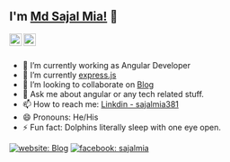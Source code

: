 ## I'm [Md Sajal Mia!](https://techincent.com/author/sajalmia/) 👋

<a href="https://www.linkedin.com/in/sajalmia381">
  <img align="left" alt="Hardik's Linkdein" width="22px" src="https://cdn.jsdelivr.net/npm/simple-icons@v3/icons/linkedin.svg" />
</a>
<a href="https://www.facebook.com/sajalmia381">
  <img align="left" alt="Hardik's Facebook" width="22px" src="https://cdn.jsdelivr.net/npm/simple-icons@v3/icons/facebook.svg" />
</a>
<br/>
<br/>

- 🔭 I’m currently working as Angular Developer
- 🌱 I’m currently [express.js](http://expressjs.com/)
- 👯 I’m looking to collaborate on [Blog](https://www.techincent.com)
- 💬 Ask me about angular or any tech related stuff.
- 📫 How to reach me: [Linkdin - sajalmia381](https://www.linkedin.com/in/sajalmia381/)
- 😄 Pronouns: He/His
- ⚡ Fun fact: Dolphins literally sleep with one eye open.

[![website: Blog](https://img.shields.io/twitter/url?label=sajalmia381&logo=linkedin&style=social&url=https%3A%2F%2Fwww.linkedin.com%2Fin%2Fsajalmia381%2F)](https://www.techincent.com)
[![facebook: sajalmia](https://img.shields.io/twitter/url?label=sajalmia381&logo=facebook&style=social&url=https%3A%2F%2Fwww.facebook.com%2Fsajalmia381)](https://www.techincent.com)
